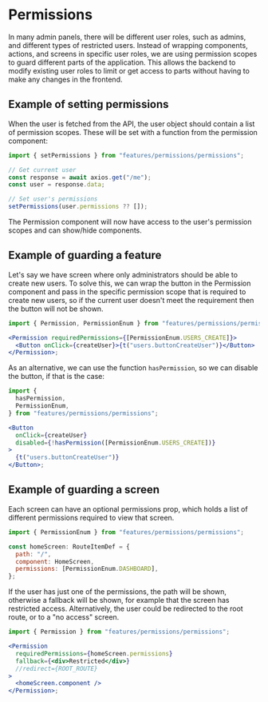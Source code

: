 # Permissions

In many admin panels, there will be different user roles, such as admins, and different types of restricted users. Instead of wrapping components, actions, and screens in specific user roles, we are using permission scopes to guard different parts of the application. This allows the backend to modify existing user roles to limit or get access to parts without having to make any changes in the frontend.

## Example of setting permissions

When the user is fetched from the API, the user object should contain a list of permission scopes. These will be set with a function from the permission component:

```jsx
import { setPermissions } from "features/permissions/permissions";

// Get current user
const response = await axios.get("/me");
const user = response.data;

// Set user's permissions
setPermissions(user.permissions ?? []);
```

The Permission component will now have access to the user's permission scopes and can show/hide components.

## Example of guarding a feature

Let's say we have screen where only administrators should be able to create new users. To solve this, we can wrap the button in the Permission component and pass in the specific permission scope that is required to create new users, so if the current user doesn't meet the requirement then the button will not be shown.

```jsx
import { Permission, PermissionEnum } from "features/permissions/permissions";

<Permission requiredPermissions={[PermissionEnum.USERS_CREATE]}>
  <Button onClick={createUser}>{t("users.buttonCreateUser")}</Button>
</Permission>;
```

As an alternative, we can use the function `hasPermission`, so we can disable the button, if that is the case:

```jsx
import {
  hasPermission,
  PermissionEnum,
} from "features/permissions/permissions";

<Button
  onClick={createUser}
  disabled={!hasPermission([PermissionEnum.USERS_CREATE])}
>
  {t("users.buttonCreateUser")}
</Button>;
```

## Example of guarding a screen

Each screen can have an optional permissions prop, which holds a list of different permissions required to view that screen.

```jsx
import { PermissionEnum } from "features/permissions/permissions";

const homeScreen: RouteItemDef = {
  path: "/",
  component: HomeScreen,
  permissions: [PermissionEnum.DASHBOARD],
};
```

If the user has just one of the permissions, the path will be shown, otherwise a fallback will be shown, for example that the screen has restricted access. Alternatively, the user could be redirected to the root route, or to a "no access" screen.

```jsx
import { Permission } from "features/permissions/permissions";

<Permission
  requiredPermissions={homeScreen.permissions}
  fallback={<div>Restricted</div>}
  //redirect={ROOT_ROUTE}
>
  <homeScreen.component />
</Permission>;
```
